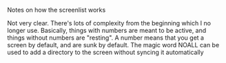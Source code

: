Notes on how the screenlist works

Not very clear. There's lots of complexity from the beginning which I no longer use. Basically, things with numbers are meant to be active, and things without numbers are "resting". A number means that you get a screen by default, and are sunk by default. The magic word NOALL can be used to add a directory to the screen without syncing it automatically

